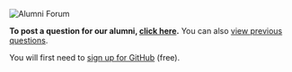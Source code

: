 ![Alumni Forum](http://cl.ly/Y4Mk/ocsalum.png)

**To post a question for our alumni, [click here](https://github.com/omahacodeschool/alumni-forum/issues/new).** You can also [view previous questions](https://github.com/omahacodeschool/alumni-forum/issues).

You will first need to [sign up for GitHub](https://github.com/join) (free).

